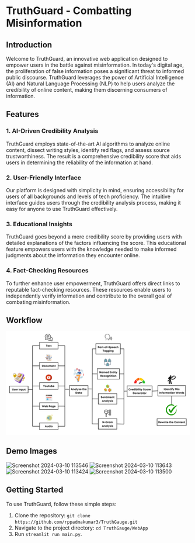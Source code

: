 # TruthGuard - Combatting Misinformation

## Introduction

Welcome to TruthGuard, an innovative web application designed to empower users in the battle against misinformation. In today's digital age, the proliferation of false information poses a significant threat to informed public discourse. TruthGuard leverages the power of Artificial Intelligence (AI) and Natural Language Processing (NLP) to help users analyze the credibility of online content, making them discerning consumers of information.

## Features

### 1. AI-Driven Credibility Analysis

TruthGuard employs state-of-the-art AI algorithms to analyze online content, dissect writing styles, identify red flags, and assess source trustworthiness. The result is a comprehensive credibility score that aids users in determining the reliability of the information at hand.

### 2. User-Friendly Interface

Our platform is designed with simplicity in mind, ensuring accessibility for users of all backgrounds and levels of tech proficiency. The intuitive interface guides users through the credibility analysis process, making it easy for anyone to use TruthGuard effectively.

### 3. Educational Insights

TruthGuard goes beyond a mere credibility score by providing users with detailed explanations of the factors influencing the score. This educational feature empowers users with the knowledge needed to make informed judgments about the information they encounter online.

### 4. Fact-Checking Resources

To further enhance user empowerment, TruthGuard offers direct links to reputable fact-checking resources. These resources enable users to independently verify information and contribute to the overall goal of combating misinformation.

## Workflow

![TruthGuard Workflow](https://github.com/rppadmakumar3/TruthGauge/blob/main/asset/OneAPI%20-%20SkillUpNow%20(4).png)

## Demo Images
![Screenshot 2024-03-10 113546](https://github.com/rppadmakumar3/TruthGauge/assets/116913142/2743405d-82da-48dc-ab98-66597beaa963)
![Screenshot 2024-03-10 113643](https://github.com/rppadmakumar3/TruthGauge/assets/116913142/123c73c3-e6e1-41ec-9e45-a169797631a0)
![Screenshot 2024-03-10 113424](https://github.com/rppadmakumar3/TruthGauge/assets/116913142/eac5600d-0181-4892-bc19-cb893810a9fb)
![Screenshot 2024-03-10 113500](https://github.com/rppadmakumar3/TruthGauge/assets/116913142/419f2a8a-e786-44fb-b859-1ce5ae205b84)



## Getting Started

To use TruthGuard, follow these simple steps:

1. Clone the repository: `git clone https://github.com/rppadmakumar3/TruthGauge.git`
2. Navigate to the project directory: `cd TruthGauge/WebApp`
3. Run `streamlit run main.py`.
